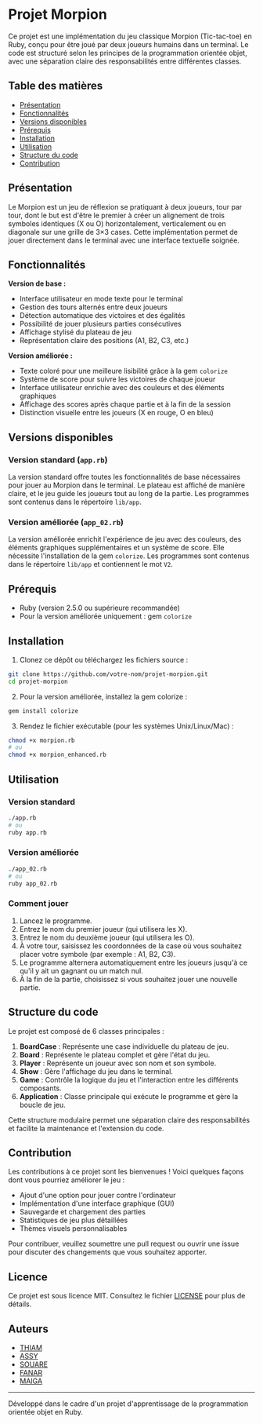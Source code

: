 # Projet Morpion

Ce projet est une implémentation du jeu classique Morpion (Tic-tac-toe) en Ruby, conçu pour être joué par deux joueurs humains dans un terminal. Le code est structuré selon les principes de la programmation orientée objet, avec une séparation claire des responsabilités entre différentes classes.

## Table des matières

- [Présentation](#présentation)
- [Fonctionnalités](#fonctionnalités)
- [Versions disponibles](#versions-disponibles)
- [Prérequis](#prérequis)
- [Installation](#installation)
- [Utilisation](#utilisation)
- [Structure du code](#structure-du-code)
- [Contribution](#contribution)

## Présentation

Le Morpion est un jeu de réflexion se pratiquant à deux joueurs, tour par tour, dont le but est d'être le premier à créer un alignement de trois symboles identiques (X ou O) horizontalement, verticalement ou en diagonale sur une grille de 3×3 cases. Cette implémentation permet de jouer directement dans le terminal avec une interface textuelle soignée.

## Fonctionnalités

**Version de base :**
- Interface utilisateur en mode texte pour le terminal
- Gestion des tours alternés entre deux joueurs
- Détection automatique des victoires et des égalités
- Possibilité de jouer plusieurs parties consécutives
- Affichage stylisé du plateau de jeu
- Représentation claire des positions (A1, B2, C3, etc.)

**Version améliorée :**
- Texte coloré pour une meilleure lisibilité grâce à la gem `colorize`
- Système de score pour suivre les victoires de chaque joueur
- Interface utilisateur enrichie avec des couleurs et des éléments graphiques
- Affichage des scores après chaque partie et à la fin de la session
- Distinction visuelle entre les joueurs (X en rouge, O en bleu)

## Versions disponibles

### Version standard (`app.rb`)

La version standard offre toutes les fonctionnalités de base nécessaires pour jouer au Morpion dans le terminal. Le plateau est affiché de manière claire, et le jeu guide les joueurs tout au long de la partie. Les programmes sont contenus dans le répertoire `lib/app`.

### Version améliorée (`app_02.rb`)

La version améliorée enrichit l'expérience de jeu avec des couleurs, des éléments graphiques supplémentaires et un système de score. Elle nécessite l'installation de la gem `colorize`. Les programmes sont contenus dans le répertoire `lib/app` et contiennent le mot `V2`.

## Prérequis

- Ruby (version 2.5.0 ou supérieure recommandée)
- Pour la version améliorée uniquement : gem `colorize`

## Installation

1. Clonez ce dépôt ou téléchargez les fichiers source :

```bash
git clone https://github.com/votre-nom/projet-morpion.git
cd projet-morpion
```

2. Pour la version améliorée, installez la gem colorize :

```bash
gem install colorize
```

3. Rendez le fichier exécutable (pour les systèmes Unix/Linux/Mac) :

```bash
chmod +x morpion.rb
# ou
chmod +x morpion_enhanced.rb
```

## Utilisation

### Version standard

```bash
./app.rb
# ou
ruby app.rb
```

### Version améliorée

```bash
./app_02.rb
# ou
ruby app_02.rb
```

### Comment jouer

1. Lancez le programme.
2. Entrez le nom du premier joueur (qui utilisera les X).
3. Entrez le nom du deuxième joueur (qui utilisera les O).
4. À votre tour, saisissez les coordonnées de la case où vous souhaitez placer votre symbole (par exemple : A1, B2, C3).
5. Le programme alternera automatiquement entre les joueurs jusqu'à ce qu'il y ait un gagnant ou un match nul.
6. À la fin de la partie, choisissez si vous souhaitez jouer une nouvelle partie.

## Structure du code

Le projet est composé de 6 classes principales :

1. **BoardCase** : Représente une case individuelle du plateau de jeu.
2. **Board** : Représente le plateau complet et gère l'état du jeu.
3. **Player** : Représente un joueur avec son nom et son symbole.
4. **Show** : Gère l'affichage du jeu dans le terminal.
5. **Game** : Contrôle la logique du jeu et l'interaction entre les différents composants.
6. **Application** : Classe principale qui exécute le programme et gère la boucle de jeu.

Cette structure modulaire permet une séparation claire des responsabilités et facilite la maintenance et l'extension du code.

## Contribution

Les contributions à ce projet sont les bienvenues ! Voici quelques façons dont vous pourriez améliorer le jeu :

- Ajout d'une option pour jouer contre l'ordinateur
- Implémentation d'une interface graphique (GUI)
- Sauvegarde et chargement des parties
- Statistiques de jeu plus détaillées
- Thèmes visuels personnalisables

Pour contribuer, veuillez soumettre une pull request ou ouvrir une issue pour discuter des changements que vous souhaitez apporter.

## Licence

Ce projet est sous licence MIT. Consultez le fichier [LICENSE](LICENSE) pour plus de détails.

## Auteurs
- [THIAM](https://github.com/thaliou)
- [ASSY](https://github.com/AssyaJalo)
- [SOUARE](https://github.com/bbkouty)
- [FANAR](https://github.com/fanarbandia)
- [MAIGA](https://github.com/Fadelion)

---

Développé dans le cadre d'un projet d'apprentissage de la programmation orientée objet en Ruby.
